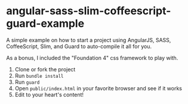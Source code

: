 angular-sass-slim-coffeescript-guard-example
============================================

A simple example on how to start a project using AngularJS, SASS, CoffeeScript, Slim, and Guard to auto-compile it all for you.

As a bonus, I included the "Foundation 4" css framework to play with.

1. Clone or fork the project
2. Run `bundle install`
3. Run `guard`
4. Open `public/index.html` in your favorite browser and see if it works
5. Edit to your heart's content!
